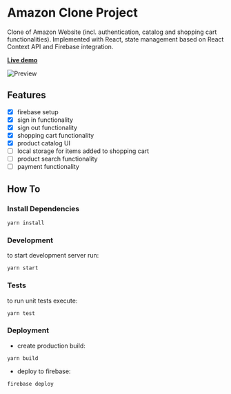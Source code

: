 # Amazon Clone Project
Clone of Amazon Website (incl. authentication, catalog and shopping cart functionalities).
Implemented with React, state management based on React Context API and Firebase integration.

[**Live demo**](https://clone-17e8e.web.app/)

![Preview](https://user-images.githubusercontent.com/61564546/92927813-1bcc3300-f436-11ea-98d8-5c08c0200dba.png)

## Features

- [x] firebase setup
- [x] sign in functionality
- [x] sign out functionality
- [x] shopping cart functionality
- [x] product catalog UI
- [ ] local storage for items added to shopping cart
- [ ] product search functionality
- [ ] payment functionality

## How To
### Install Dependencies
```
yarn install
```
### Development
to start development server run:
```
yarn start
```
### Tests
to run unit tests execute:
```
yarn test
```
### Deployment
- create production build:
```
yarn build
```
- deploy to firebase:
```
firebase deploy
```

